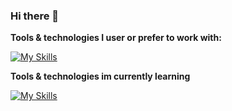 ### Hi there 👋


**Tools & technologies I user or prefer to work with:**

[![My Skills](https://skillicons.dev/icons?i=html,css,sass,svg,figma,javascript,github,svelte,react,firebase,supabase&perline=10)](#)

**Tools & technologies im currently learning**

[![My Skills](https://skillicons.dev/icons?i=typescript,nodejs,postgres&perline=10)](#)
